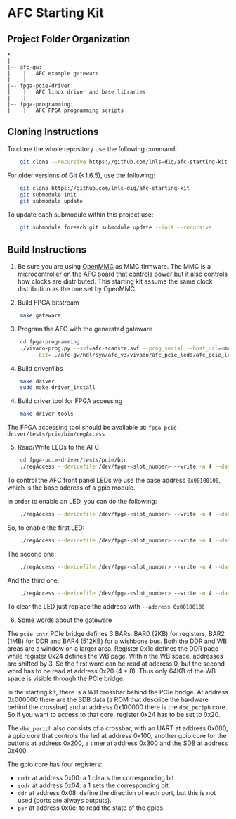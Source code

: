 # AFC Starting Kit

## Project Folder Organization

```
*
|
|-- afc-gw:
|    |   AFC example gateware
|    |
|-- fpga-pcie-driver:
|    |   AFC linux driver and base libraries
|    |
|-- fpga-programming:
|    |   AFC FPGA programming scripts
```

## Cloning Instructions


To clone the whole repository use the following command:

```bash
    git clone --recursive https://github.com/lnls-dig/afc-starting-kit
```

For older versions of Git (<1.6.5), use the following:

```bash
    git clone https://github.com/lnls-dig/afc-starting-kit
    git submodule init
    git submodule update
```

To update each submodule within this project use:

```bash
    git submodule foreach git submodule update --init --recursive
```

## Build Instructions

1. Be sure you are using [OpenMMC](https://github.com/lnls-dig/openMMC) as MMC firmware.
The MMC is a microcontroller on the AFC board that controls power but it also controls
how clocks are distributed.  This starting kit assume the same clock distribution as
the one set by OpenMMC.

2. Build FPGA bitstream

```bash
    make gateware
```

3. Program the AFC with the generated gateware

```bash
    cd fpga-programming
    ./vivado-prog.py --svf=afc-scansta.svf --prog_serial --host_url=<mch_ip>:<board_port_number> \
        --bit=../afc-gw/hdl/syn/afc_v3/vivado/afc_pcie_leds/afc_pcie_leds.runs/impl_1/afc_pcie_leds.bit
```

4. Build driver/libs

```bash
    make driver
    sudo make driver_install
```

4. Build driver tool for FPGA accessing

```bash
    make driver_tools
```

The FPGA accessing tool should be available at: `fpga-pcie-driver/tests/pcie/bin/regAccess`

5. Read/Write LEDs to the AFC


```bash
    cd fpga-pcie-driver/tests/pcie/bin
    ./regAccess --devicefile /dev/fpga-<slot_number> --write -n 4 --data <data_to_be_written> --address <base_address>
```

To control the AFC front panel LEDs we use the base address `0x00100100`, which is
the base address of a gpio module.

In order to enable an LED, you can do the following:

```bash
    ./regAccess --devicefile /dev/fpga-<slot_number> --write -n 4 --data 0x1 --address 0x00100104
```

So, to enable the first LED:

```bash
    ./regAccess --devicefile /dev/fpga-<slot_number> --write -n 4 --data 0x1 --address 0x00100104
```

The second one:

```bash
    ./regAccess --devicefile /dev/fpga-<slot_number> --write -n 4 --data 0x2 --address 0x00100104
```

And the third one:

```bash
    ./regAccess --devicefile /dev/fpga-<slot_number> --write -n 4 --data 0x4 --address 0x00100104
```

To clear the LED just replace the address with `--address 0x00100100`

6. Some words about the gateware

The `pcie_cntr` PCIe bridge defines 3 BARs: BAR0 (2KB) for registers, BAR2 (1MB)
for DDR and BAR4 (512KB) for a wishbone bus.
Both the DDR and WB areas are a window on a larger area.  Register 0x1c defines
the DDR page while register 0x24 defines the WB page.  Within the WB space, addresses
are shifted by 3.  So the first word can be read at address 0, but the second word
has to be read at address 0x20 (4 * 8).  Thus only 64KB of the WB space is visible
through the PCIe bridge.

In the starting kit, there is a WB crossbar behind the PCIe bridge.
At address 0x000000 there are the SDB data (a ROM that describe the hardware behind
the crossbar) and at address 0x100000 there is the `dbe_periph` core.  So if you
want to access to that core, register 0x24 has to be set to 0x20.

The `dbe_periph` also consists of a crossbar, with an UART at address 0x000, a gpio
core that controls the led at address 0x100, another gpio core for the buttons at
address 0x200, a timer at address 0x300 and the SDB at address 0x400.

The gpio core has four registers:
* `codr` at address 0x00: a 1 clears the corresponding bit
* `sodr` at address 0x04: a 1 sets the corresponding bit.
* `ddr` at address 0x08: define the direction of each port, but this is not used
  (ports are always outputs).
* `psr` at address 0x0c: to read the state of the gpios.
